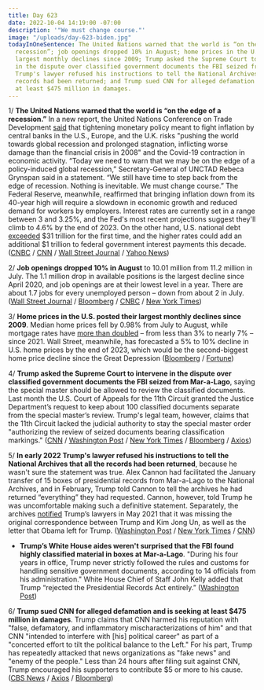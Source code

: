 ```yaml
---
title: Day 623
date: 2022-10-04 14:19:00 -07:00
description: '"We must change course."'
image: "/uploads/day-623-biden.jpg"
todayInOneSentence: The United Nations warned that the world is “on the edge of a
  recession”; job openings dropped 10% in August; home prices in the U.S. posted their
  largest monthly declines since 2009; Trump asked the Supreme Court to intervene
  in the dispute over classified government documents the FBI seized from Mar-a-Lago;
  Trump's lawyer refused his instructions to tell the National Archives that all the
  records had been returned; and Trump sued CNN for alleged defamation and is seeking
  at least $475 million in damages.
---
```


1/ **The United Nations warned that the world is “on the edge of a recession.”** In a new report, the United Nations Conference on Trade Development [said](https://unctad.org/news/unctad-warns-policy-induced-global-recession) that tightening monetary policy meant to fight inflation by central banks in the U.S., Europe, and the U.K. risks "pushing the world towards global recession and prolonged stagnation, inflicting worse damage than the financial crisis in 2008" and the Covid-19 contraction in economic activity. “Today we need to warn that we may be on the edge of a policy-induced global recession,” Secretary-General of UNCTAD Rebeca Grynspan said in a statement. “We still have time to step back from the edge of recession. Nothing is inevitable. We must change course.” The Federal Reserve, meanwhile, reaffirmed that bringing inflation down from its 40-year high will require a slowdown in economic growth and reduced demand for workers by employers. Interest rates are currently set in a range between 3 and 3.25%, and the Fed's most recent projections suggest they'll climb to 4.6% by the end of 2023. On the other hand, U.S. national debt [exceeded](https://www.nytimes.com/2022/10/04/business/national-debt.html) $31 trillion for the first time, and the higher rates could add an additional $1 trillion to federal government interest payments this decade. ([CNBC](https://www.cnbc.com/2022/10/04/unctad-warns-that-asia-global-economy-headed-for-a-recession.html) / [CNN](https://www.cnn.com/2022/10/04/investing/premarket-trading-stocks/index.html) / [Wall Street Journal](https://www.wsj.com/articles/fed-official-says-inflation-fight-will-take-time-despite-signs-of-progress-11664898319) / [Yahoo News](https://www.yahoo.com/now/worse-damage-financial-crisis-2008-213208344.html))

2/ **Job openings dropped 10% in August** to 10.01 million from 11.2 million in July. The 1.1 million drop in available positions is the largest decline since April 2020, and job openings are at their lowest level in a year. There are about 1.7 jobs for every unemployed person – down from about 2 in July. ([Wall Street Journal](https://www.wsj.com/articles/job-openings-hiring-economy-august-2022-11664833689?mod=hp_lead_pos2) / [Bloomberg](https://www.bloomberg.com/news/articles/2022-10-04/us-job-openings-drop-to-10-1-million-lowest-since-june-2021?srnd=markets-vp&sref=MIBMEEoj) / [CNBC](https://www.cnbc.com/2022/10/04/jolts-august-2022.html) / [New York Times](https://www.nytimes.com/2022/10/04/business/economy/jolts-jobs-quits-layoffs.html))

3/ **Home prices in the U.S. posted their largest monthly declines since 2009**. Median home prices fell by 0.98% from July to August, while mortgage rates have [more than doubled](https://www.washingtonpost.com/business/2022/09/29/mortgage-rates-fed/) – from less than 3% to nearly 7% – since 2021. Wall Street, meanwhile, has forecasted a 5% to 10% decline in U.S. home prices by the end of 2023, which would be the second-biggest home price decline since the Great Depression
([Bloomberg](https://www.bloomberg.com/news/articles/2022-10-03/sinking-us-home-prices-start-to-post-significant-pullbacks?sref=MIBMEEoj) / [Fortune](https://fortune.com/2022/10/03/housing-market-wall-street-home-prices-predictions-moodys-goldman-sachs-morgan-stanley-fitch-ratings/))

4/ **Trump asked the Supreme Court to intervene in the dispute over classified government documents the FBI seized from Mar-a-Lago**, saying the special master should be allowed to review the classified documents. Last month the U.S. Court of Appeals for the 11th Circuit granted the Justice Department’s request to keep about 100 classified documents separate from the special master’s review. Trump's legal team, however, claims that the 11th Circuit lacked the judicial authority to stay the special master order "authorizing the review of seized documents bearing classification markings." ([CNN](https://www.cnn.com/2022/10/04/politics/trump-supreme-court-mar-a-lago-appeal/index.html) / [Washington Post](https://www.washingtonpost.com/politics/2022/10/04/trump-supreme-court-mar-a-lago-search/) / [New York Times](https://www.nytimes.com/2022/10/04/us/supreme-court-trump-documents.html) / [Bloomberg](https://www.bloomberg.com/news/articles/2022-10-04/trump-turns-to-supreme-court-in-fight-over-mar-a-lago-documents?sref=MIBMEEoj) / [Axios](https://www.axios.com/2022/10/04/trump-supreme-court-special-master-doj))

5/ **In early 2022 Trump's lawyer refused his instructions to tell the National Archives that all the records had been returned**, because he wasn't sure the statement was true. Alex Cannon had facilitated the January transfer of 15 boxes of presidential records from Mar-a-Lago to the National Archives, and in February, Trump told Cannon to tell the archives he had returned “everything” they had requested. Cannon, however, told Trump he was uncomfortable making such a definitive statement. Separately, the archives [notified](https://www.nbcnews.com/politics/donald-trump/national-archives-notified-trump-lawyers-may-2021-was-missing-kim-jong-rcna50557) Trump’s lawyers in May 2021 that it was missing the original correspondence between Trump and Kim Jong Un, as well as the letter that Obama left for Trump. ([Washington Post](https://www.washingtonpost.com/national-security/2022/10/03/trump-alex-cannon-documents/) / [New York Times](https://www.nytimes.com/2022/10/03/us/politics/trump-alex-cannon-archives.html) / [CNN](https://www.cnn.com/2022/10/03/politics/trump-lawyer-alex-cannon-archives-records/index.html))

* **Trump’s White House aides weren't surprised that the FBI found highly classified material in boxes at Mar-a-Lago**. "During his four years in office, Trump never strictly followed the rules and customs for handling sensitive government documents, according to 14 officials from his administration." White House Chief of Staff John Kelly added that Trump “rejected the Presidential Records Act entirely.” ([Washington Post](https://www.washingtonpost.com/national-security/2022/10/04/trump-classified-documents-meadows/)) 


6/ **Trump sued CNN for alleged defamation and is seeking at least $475 million in damages**. Trump claims that CNN harmed his reputation with "false, defamatory, and inflammatory mischaracterizations of him" and that CNN "intended to interfere with [his] political career" as part of a "concerted effort to tilt the political balance to the Left." For his part, Trump has repeatedly attacked that news organizations as "fake news" and "enemy of the people." Less than 24 hours after filing suit against CNN, Trump encouraged his supporters to contribute $5 or more to his cause. ([CBS News](https://www.cbsnews.com/news/trump-sues-cnn-for-defamation/) / [Axios](https://www.axios.com/2022/10/03/trump-cnn-defamation-lawsuit) / [Bloomberg](https://www.bloomberg.com/news/articles/2022-10-04/trump-seeks-supporter-donations-after-filing-suit-against-cnn?srnd=premium&sref=MIBMEEoj))

